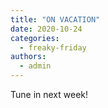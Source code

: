 ```yaml
---
title: "ON VACATION"
date: 2020-10-24
categories: 
  - freaky-friday
authors: 
  - admin
---
```


Tune in next week!
